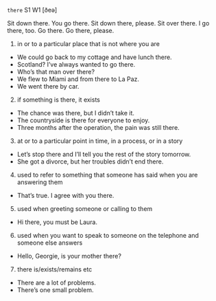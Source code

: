 `there` S1 W1 [ðeə]

Sit down there.
You go there.
Sit down there, please.
Sit over there.
I go there, too.
Go there.
Go there, please.

1. in or to a particular place that is not where you are

- We could go back to my cottage and have lunch there.
- Scotland? I’ve always wanted to go there.
- Who’s that man over there?
- We flew to Miami and from there to La Paz.
- We went there by car.

2. if something is there, it exists

- The chance was there, but I didn’t take it.
- The countryside is there for everyone to enjoy.
- Three months after the operation, the pain was still there.

3. at or to a particular point in time, in a process, or in a story

- Let’s stop there and I’ll tell you the rest of the story tomorrow.
- She got a divorce, but her troubles didn’t end there.

4. used to refer to something that someone has said when you are answering them

- That’s true. I agree with you there.

5. used when greeting someone or calling to them

- Hi there, you must be Laura.

6.  used when you want to speak to someone on the telephone and someone else answers

- Hello, Georgie, is your mother there?

7. there is/exists/remains etc

- There are a lot of problems.
- There’s one small problem.
